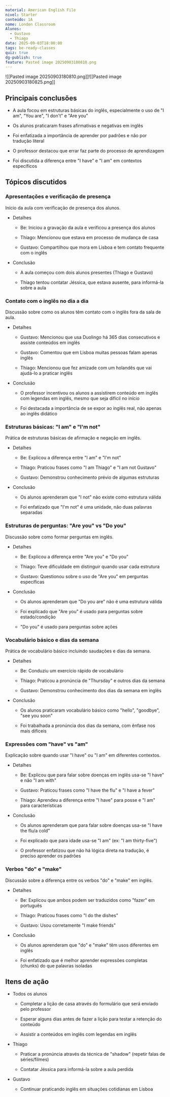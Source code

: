 ```yaml
---
material: American English File
nivel: Starter
conteúdo: 1A
nome: London Classroom
Alunos:
  - Gustavo
  - Thiago
data: 2025-09-03T18:00:00
tags: be-ready-classes
quiz: true
dg-publish: true
feature: Pasted image 20250903180810.png
---
```

![[Pasted image 20250903180810.png]]![[Pasted image 20250903180825.png]]

## Principais conclusões

- A aula focou em estruturas básicas do inglês, especialmente o uso de "I am", "You are", "I don't" e "Are you"
    
- Os alunos praticaram frases afirmativas e negativas em inglês
    
- Foi enfatizada a importância de aprender por padrões e não por tradução literal
    
- O professor destacou que errar faz parte do processo de aprendizagem
    
- Foi discutida a diferença entre "I have" e "I am" em contextos específicos
    

## Tópicos discutidos

### Apresentações e verificação de presença

Início da aula com verificação de presença dos alunos.

- Detalhes
    
    - Be: Iniciou a gravação da aula e verificou a presença dos alunos
        
    - Thiago: Mencionou que estava em processo de mudança de casa
        
    - Gustavo: Compartilhou que mora em Lisboa e tem contato frequente com o inglês
        
- Conclusão
    
    - A aula começou com dois alunos presentes (Thiago e Gustavo)
        
    - Thiago tentou contatar Jéssica, que estava ausente, para informá-la sobre a aula
        

### Contato com o inglês no dia a dia

Discussão sobre como os alunos têm contato com o inglês fora da sala de aula.

- Detalhes
    
    - Gustavo: Mencionou que usa Duolingo há 365 dias consecutivos e assiste conteúdos em inglês
        
    - Gustavo: Comentou que em Lisboa muitas pessoas falam apenas inglês
        
    - Thiago: Mencionou que fez amizade com um holandês que vai ajudá-lo a praticar inglês
        
- Conclusão
    
    - O professor incentivou os alunos a assistirem conteúdo em inglês com legendas em inglês, mesmo que seja difícil no início
        
    - Foi destacada a importância de se expor ao inglês real, não apenas ao inglês didático
        

### Estruturas básicas: "I am" e "I'm not"

Prática de estruturas básicas de afirmação e negação em inglês.

- Detalhes
    
    - Be: Explicou a diferença entre "I am" e "I'm not"
        
    - Thiago: Praticou frases como "I am Thiago" e "I am not Gustavo"
        
    - Gustavo: Demonstrou conhecimento prévio de algumas estruturas
        
- Conclusão
    
    - Os alunos aprenderam que "I not" não existe como estrutura válida
        
    - Foi enfatizado que "I'm not" é uma unidade, não duas palavras separadas
        

### Estruturas de perguntas: "Are you" vs "Do you"

Discussão sobre como formar perguntas em inglês.

- Detalhes
    
    - Be: Explicou a diferença entre "Are you" e "Do you"
        
    - Thiago: Teve dificuldade em distinguir quando usar cada estrutura
        
    - Gustavo: Questionou sobre o uso de "Are you" em perguntas específicas
        
- Conclusão
    
    - Os alunos aprenderam que "Do you are" não é uma estrutura válida
        
    - Foi explicado que "Are you" é usado para perguntas sobre estado/condição
        
    - "Do you" é usado para perguntas sobre ações
        

### Vocabulário básico e dias da semana

Prática de vocabulário básico incluindo saudações e dias da semana.

- Detalhes
    
    - Be: Conduziu um exercício rápido de vocabulário
        
    - Thiago: Praticou a pronúncia de "Thursday" e outros dias da semana
        
    - Gustavo: Demonstrou conhecimento dos dias da semana em inglês
        
- Conclusão
    
    - Os alunos praticaram vocabulário básico como "hello", "goodbye", "see you soon"
        
    - Foi trabalhada a pronúncia dos dias da semana, com ênfase nos mais difíceis
        

### Expressões com "have" vs "am"

Explicação sobre quando usar "I have" ou "I am" em diferentes contextos.

- Detalhes
    
    - Be: Explicou que para falar sobre doenças em inglês usa-se "I have" e não "I am with"
        
    - Gustavo: Praticou frases como "I have the flu" e "I have a fever"
        
    - Thiago: Aprendeu a diferença entre "I have" para posse e "I am" para características
        
- Conclusão
    
    - Os alunos aprenderam que para falar sobre doenças usa-se "I have the flu/a cold"
        
    - Foi explicado que para idade usa-se "I am" (ex: "I am thirty-five")
        
    - O professor enfatizou que não há lógica direta na tradução, é preciso aprender os padrões
        

### Verbos "do" e "make"

Discussão sobre a diferença entre os verbos "do" e "make" em inglês.

- Detalhes
    
    - Be: Explicou que ambos podem ser traduzidos como "fazer" em português
        
    - Thiago: Praticou frases como "I do the dishes"
        
    - Gustavo: Usou corretamente "I make friends"
        
- Conclusão
    
    - Os alunos aprenderam que "do" e "make" têm usos diferentes em inglês
        
    - Foi enfatizado que é melhor aprender expressões completas (chunks) do que palavras isoladas
        

## Itens de ação

- Todos os alunos
    
    - Completar a lição de casa através do formulário que será enviado pelo professor
        
    - Esperar alguns dias antes de fazer a lição para testar a retenção do conteúdo
        
    - Assistir a conteúdos em inglês com legendas em inglês
        
- Thiago
    
    - Praticar a pronúncia através da técnica de "shadow" (repetir falas de séries/filmes)
        
    - Contatar Jéssica para informá-la sobre a aula perdida
        
- Gustavo
    
    - Continuar praticando inglês em situações cotidianas em Lisboa